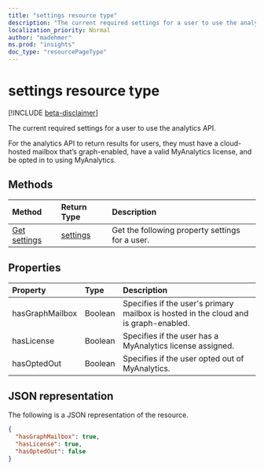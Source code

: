 ```yaml
---
title: "settings resource type"
description: "The current required settings for a user to use the analytics API."
localization_priority: Normal
author: "madehmer"
ms.prod: "insights"
doc_type: "resourcePageType"
---
```


# settings resource type

[!INCLUDE [beta-disclaimer](../../includes/beta-disclaimer.md)]

The current required settings for a user to use the analytics API.

For the analytics API to return results for users, they must have a cloud-hosted mailbox that’s graph-enabled, have a valid MyAnalytics license, and be opted in to using MyAnalytics.

## Methods

| Method       | Return Type | Description |
|:-------------|:------------|:------------|
[Get settings](../api/useranalytics-get-settings.md) | [settings](settings.md) | Get the following property settings for a user.|

## Properties

| Property     | Type        | Description |
|:-------------|:------------|:------------|
|hasGraphMailbox|Boolean|Specifies if the user's primary mailbox is hosted in the cloud and is graph-enabled.|
|hasLicense|Boolean|Specifies if the user has a MyAnalytics license assigned.|
|hasOptedOut|Boolean|Specifies if the user opted out of MyAnalytics.|

## JSON representation

The following is a JSON representation of the resource.

<!-- {
  "blockType": "resource",
  "optionalProperties": [

  ],
  "@odata.type": "microsoft.graph.settings",
  "baseType": null
}-->

```json
{
  "hasGraphMailbox": true,
  "hasLicense": true,
  "hasOptedOut": false
}
```

<!-- uuid: 16cd6b66-4b1a-43a1-adaf-3a886856ed98
2019-02-04 14:57:30 UTC -->
<!-- {
  "type": "#page.annotation",
  "description": "settings resource",
  "keywords": "",
  "section": "documentation",
  "tocPath": ""
}-->
